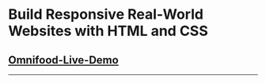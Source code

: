 # Build Responsive Real-World Websites with HTML and CSS

## [Omnifood-Live-Demo](https://omnifood-daher29.netlify.app/)

***
